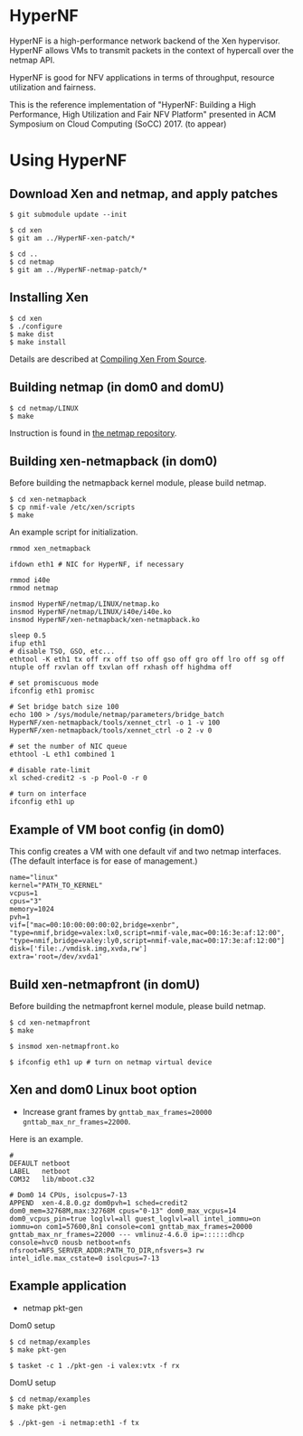 # HyperNF
HyperNF is a high-performance network backend of the Xen hypervisor.
HyperNF allows VMs to transmit packets in the context of hypercall over the netmap API.

HyperNF is good for NFV applications in terms of throughput, resource utilization and fairness.

This is the reference implementation of "HyperNF: Building a High Performance, High Utilization and Fair NFV Platform" presented in ACM Symposium on Cloud Computing (SoCC) 2017. (to appear)

# Using HyperNF

## Download Xen and netmap, and apply patches

```
$ git submodule update --init

$ cd xen
$ git am ../HyperNF-xen-patch/*

$ cd ..
$ cd netmap
$ git am ../HyperNF-netmap-patch/*
```

## Installing Xen

```
$ cd xen
$ ./configure
$ make dist
$ make install
```

Details are described at [Compiling Xen From Source](https://wiki.xenproject.org/wiki/Compiling_Xen_From_Source).

## Building netmap (in dom0 and domU)

```
$ cd netmap/LINUX
$ make
```

Instruction is found in [the netmap repository](https://github.com/luigirizzo/netmap).

## Building xen-netmapback (in dom0)

Before building the netmapback kernel module, please build netmap.

```
$ cd xen-netmapback
$ cp nmif-vale /etc/xen/scripts
$ make
```

An example script for initialization.

```
rmmod xen_netmapback

ifdown eth1 # NIC for HyperNF, if necessary

rmmod i40e
rmmod netmap

insmod HyperNF/netmap/LINUX/netmap.ko
insmod HyperNF/netmap/LINUX/i40e/i40e.ko
insmod HyperNF/xen-netmapback/xen-netmapback.ko

sleep 0.5
ifup eth1
# disable TSO, GSO, etc...
ethtool -K eth1 tx off rx off tso off gso off gro off lro off sg off ntuple off rxvlan off txvlan off rxhash off highdma off

# set promiscuous mode
ifconfig eth1 promisc

# Set bridge batch size 100
echo 100 > /sys/module/netmap/parameters/bridge_batch
HyperNF/xen-netmapback/tools/xennet_ctrl -o 1 -v 100
HyperNF/xen-netmapback/tools/xennet_ctrl -o 2 -v 0

# set the number of NIC queue
ethtool -L eth1 combined 1

# disable rate-limit
xl sched-credit2 -s -p Pool-0 -r 0

# turn on interface
ifconfig eth1 up
```

## Example of VM boot config (in dom0)

This config creates a VM with one default vif and two netmap interfaces. (The default interface is for ease of management.)

```
name="linux"
kernel="PATH_TO_KERNEL"
vcpus=1
cpus="3"
memory=1024
pvh=1
vif=["mac=00:10:00:00:00:02,bridge=xenbr", "type=nmif,bridge=valex:lx0,script=nmif-vale,mac=00:16:3e:af:12:00", "type=nmif,bridge=valey:ly0,script=nmif-vale,mac=00:17:3e:af:12:00"]
disk=['file:./vmdisk.img,xvda,rw']
extra='root=/dev/xvda1'
```

## Build xen-netmapfront (in domU)

Before building the netmapfront kernel module, please build netmap.

```
$ cd xen-netmapfront
$ make

$ insmod xen-netmapfront.ko

$ ifconfig eth1 up # turn on netmap virtual device
```

## Xen and dom0 Linux boot option

- Increase grant frames by ```gnttab_max_frames=20000 gnttab_max_nr_frames=22000```.

Here is an example.

```
#
DEFAULT netboot
LABEL   netboot
COM32	lib/mboot.c32

# Dom0 14 CPUs, isolcpus=7-13
APPEND	xen-4.8.0.gz dom0pvh=1 sched=credit2 dom0_mem=32768M,max:32768M cpus="0-13" dom0_max_vcpus=14 dom0_vcpus_pin=true loglvl=all guest_loglvl=all intel_iommu=on iommu=on com1=57600,8n1 console=com1 gnttab_max_frames=20000 gnttab_max_nr_frames=22000 --- vmlinuz-4.6.0 ip=::::::dhcp console=hvc0 nousb netboot=nfs nfsroot=NFS_SERVER_ADDR:PATH_TO_DIR,nfsvers=3 rw intel_idle.max_cstate=0 isolcpus=7-13
```

## Example application

- netmap pkt-gen

Dom0 setup
```
$ cd netmap/examples
$ make pkt-gen

$ tasket -c 1 ./pkt-gen -i valex:vtx -f rx
```

DomU setup
```
$ cd netmap/examples
$ make pkt-gen

$ ./pkt-gen -i netmap:eth1 -f tx
```

